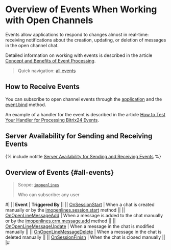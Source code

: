 # Overview of Events When Working with Open Channels

Events allow applications to respond to changes almost in real-time: receiving notifications about the creation, updating, or deletion of messages in the open channel chat.

Detailed information on working with events is described in the article [Concept and Benefits of Event Processing](../../../events/index.md).

> Quick navigation: [all events](#all-events)

## How to Receive Events

You can subscribe to open channel events through the [application](../../../app-installation/index) and the [event.bind](../../../events/event-bind) method.

An example of a handler for the event is described in the article [How to Test Your Handler for Processing Bitrix24 Events](../../../events/test-handler).

## Server Availability for Sending and Receiving Events

{% include notitle [Server Availability for Sending and Receiving Events](../../../../_includes/events-index.md) %}

## Overview of Events {#all-events}

> Scope: [`imopenlines`](../../../scopes/permissions.md) 
>
> Who can subscribe: any user

#|
|| **Event** | **Triggered By** ||
|| [OnSessionStart](./on-session-start.md) | When a chat is created manually or by the [imopenlines.session.start](../sessions/imopenlines-session-start.md) method ||
|| [OnOpenLineMessageAdd](./on-open-line-message-add.md) | When a message is added to the chat manually or by the [imopenlines.crm.message.add](../messages/imopenlines-crm-message-add.md) method ||
|| [OnOpenLineMessageUpdate](./on-open-line-message-update.md) | When a message in the chat is modified manually ||
|| [OnOpenLineMessageDelete](./on-open-line-message-delete.md) | When a message in the chat is deleted manually ||
|| [OnSessionFinish](./on-session-finish.md) | When the chat is closed manually ||
|#